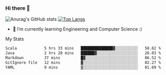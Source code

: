 ### Hi there 👋

![Anurag's GitHub stats](https://github-readme-stats.vercel.app/api?username=MatteoIorio11&show_icons=true&theme=dark) 
[![Top Langs](https://github-readme-stats.vercel.app/api/top-langs/?username=MatteoIorio11&theme=dark)](https://github.com/MatteoIorio11/github-readme-stats)

- 🌱 I’m currently learning Engineering and Computer Science :)

<!--
**MatteoIorio11/MatteoIorio11** is a ✨ _special_ ✨ repository because its `README.md` (this file) appears on your GitHub profile.

Here are some ideas to get you started:

- 🔭 I’m currently working on ...
- 🌱 I’m currently learning ...
- 👯 I’m looking to collaborate on ...
- 🤔 I’m looking for help with ...
- 💬 Ask me about ...
- 📫 How to reach me: ...
- 😄 Pronouns: ...
- ⚡ Fun fact: ...
-->
My Stats
<!--START_SECTION:waka-->

```txt
Scala            5 hrs 33 mins   ██████████████▓░░░░░░░░░░   58.62 %
Java             2 hrs 28 mins   ██████▓░░░░░░░░░░░░░░░░░░   26.03 %
Markdown         37 mins         █▓░░░░░░░░░░░░░░░░░░░░░░░   06.52 %
GitIgnore file   12 mins         ▓░░░░░░░░░░░░░░░░░░░░░░░░   02.27 %
YAML             9 mins          ▒░░░░░░░░░░░░░░░░░░░░░░░░   01.69 %
```

<!--END_SECTION:waka-->
